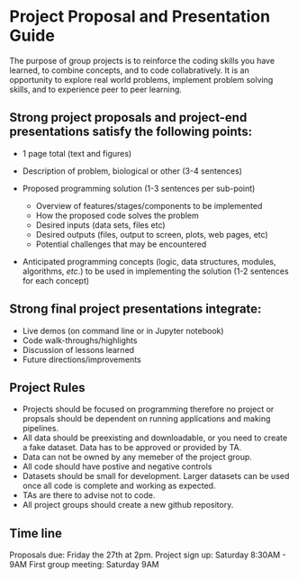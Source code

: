 Project Proposal and Presentation Guide
==============

The purpose of group projects is to reinforce the coding skills you have learned, to combine concepts, and to code collabratively. It is an opportunity to explore real world problems, implement problem solving skills, and to experience peer to peer learning.  

## Strong project proposals and project-end presentations satisfy the following points:

- 1 page total (text and figures)

- Description of problem, biological or other (3-4 sentences)

- Proposed programming solution (1-3 sentences per sub-point)
    - Overview of features/stages/components to be implemented
    - How the proposed code solves the problem
    - Desired inputs (data sets, files etc)
    - Desired outputs (files, output to screen, plots, web pages, etc)
    - Potential challenges that may be encountered

- Anticipated programming concepts (logic, data structures, modules, algorithms, *etc*.) to be used in implementing the solution (1-2 sentences for each concept)

## Strong final project presentations integrate:
- Live demos (on command line or in Jupyter notebook)
- Code walk-throughs/highlights
- Discussion of lessons learned
- Future directions/improvements


## Project Rules
- Projects should be focused on programming therefore no project or propsals should be dependent on running applications and making pipelines.
- All data should be preexisting and downloadable, or you need to create a fake dataset. Data has to be approved or provided by TA.
- Data can not be owned by any memeber of the project group.
- All code should have postive and negative controls
- Datasets should be small for development. Larger datasets can be used once all code is complete and working as expected.
- TAs are there to advise not to code.
- All project groups should create a new github repository.

## Time line
Proposals due: Friday the 27th at 2pm.
Project sign up: Saturday 8:30AM - 9AM 
First group meeting: Saturday 9AM
